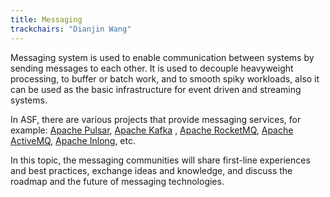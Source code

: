 ```yaml
---
title: Messaging
trackchairs: "Dianjin Wang"
---
```


Messaging system is used to enable communication between systems by sending messages to each other.
It is used to decouple heavyweight processing, to buffer or batch work, and to smooth spiky workloads, also it can be used as the basic infrastructure for event driven and streaming systems.

In ASF, there are various projects that provide messaging services, for example:
[Apache Pulsar](https://pulsar.apache.org/), [Apache Kafka](https://kafka.apache.org/)
, [Apache RocketMQ](https://rocketmq.apache.org/), [Apache ActiveMQ](https://activemq.apache.org/), [Apache Inlong](https://inlong.apache.org/), etc.

In this topic, the messaging communities will share first-line experiences and best practices, exchange ideas and knowledge, and discuss the roadmap and the future of messaging technologies.
